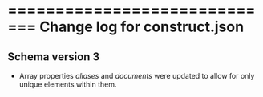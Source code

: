=============================
Change log for construct.json
=============================

Schema version 3
----------------

* Array properties *aliases* and *documents* were updated to allow for only unique elements within them.
